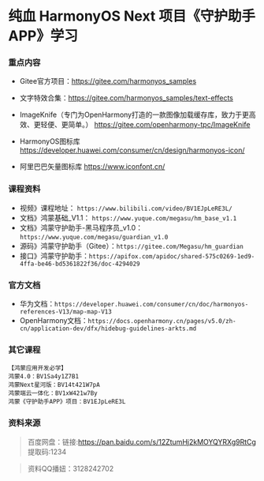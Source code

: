 # 纯血 HarmonyOS Next 项目《守护助手APP》学习

### 重点内容
- Gitee官方项目：https://gitee.com/harmonyos_samples
- 文字特效合集：https://gitee.com/harmonyos_samples/text-effects
- ImageKnife（专门为OpenHarmony打造的一款图像加载缓存库，致力于更高效、更轻便、更简单。）
  https://gitee.com/openharmony-tpc/ImageKnife
  
- HarmonyOS图标库 https://developer.huawei.com/consumer/cn/design/harmonyos-icon/
- 阿里巴巴矢量图标库 https://www.iconfont.cn/


### 课程资料
- 视频》课程地址： `https://www.bilibili.com/video/BV1EJpLeRE3L/`
- 文档》鸿蒙基础_V1.1： `https://www.yuque.com/megasu/hm_base_v1.1`
- 文档》鸿蒙守护助手-黑马程序员_v1.0： `https://www.yuque.com/megasu/guardian_v1.0`
- 源码》鸿蒙守护助手（Gitee）：`https://gitee.com/Megasu/hm_guardian`
- 接口》鸿蒙守护助手：`https://apifox.com/apidoc/shared-575c0269-1ed9-4ffa-be46-bd5361822f36/doc-4294029`

### 官方文档
- 华为文档：`https://developer.huawei.com/consumer/cn/doc/harmonyos-references-V13/map-map-V13`
- OpenHarmony文档：`https://docs.openharmony.cn/pages/v5.0/zh-cn/application-dev/dfx/hidebug-guidelines-arkts.md`

### 其它课程
```
【鸿蒙应用开发必学】
鸿蒙4.0：BV1Sa4y1Z7B1
鸿蒙Next星河版：BV14t421W7pA
鸿蒙端云一体化：BV1xW421w7By
鸿蒙《守护助手APP》项目：BV1EJpLeRE3L
```

### 资料来源
> 百度网盘：链接:https://pan.baidu.com/s/12ZtumHj2kMOYQYRXg9RtCg 提取码:1234

> 资料QQ播妞：3128242702
